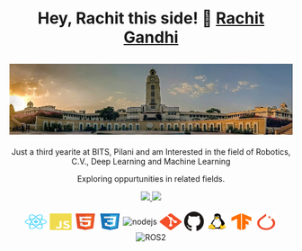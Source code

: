 <div>
  
  <h1 align="center">
    Hey, Rachit this side! 👋
    <a href="https://www.linkedin.com/in/rachit-gandhi-4a79001a9/">Rachit Gandhi</a>
  </h1>
  
  <h2><img src="bits_panorama.jpg" width="2500px"></h2>
  
  <p align="center">
   Just a third yearite at BITS, Pilani and am Interested in the field of Robotics, C.V., Deep Learning and Machine Learning
  </p>
  
  <p align="center">
   Exploring oppurtunities in related fields.
  </p>
  
</div>

<div align="center">
  <a href="https://github.com/Rachit-Gandhi">
    <img height="150em" src="https://github-readme-stats.vercel.app/api?username=Rachit-Gandhi&count_private=true&include_all_commits=true&show_icons=true&theme=dracula&hide_border=false&show_owner=true"/>
    <img height="150em" src="https://github-readme-stats.vercel.app/api/top-langs/?username=Rachit-Gandhi&theme=dracula&hide_border=false&&layout=compact"/>
  </a>
</div>

<div align="center" valign="top"><br>
  <img align="center" alt="React" height="30" width="40" src="https://raw.githubusercontent.com/devicons/devicon/master/icons/react/react-original.svg">
  <img align="center" alt="Js" height="30" width="40" src="https://raw.githubusercontent.com/devicons/devicon/master/icons/javascript/javascript-plain.svg">
  <img align="center" alt="HTML" height="30" width="40" src="https://raw.githubusercontent.com/devicons/devicon/master/icons/html5/html5-original.svg">
  <img align="center" alt="CSS" height="30" width="40" src="https://raw.githubusercontent.com/devicons/devicon/master/icons/css3/css3-original.svg">
  <img align="center" alt="nodejs" height="30" width="40" src="https://cdn.worldvectorlogo.com/logos/nodejs-icon.svg">
  <img align="center" alt="git" height="30" width="40" src="https://raw.githubusercontent.com/devicons/devicon/master/icons/git/git-original.svg">
  <img align="center" alt="github" height="35" width="35" src="/assets/GitHub.png">
  <img align="center" alt="linux" height="30" width="40" src="https://raw.githubusercontent.com/devicons/devicon/master/icons/linux/linux-original.svg">
  <img align="center" alt="Tensorflow" height="30" width="40" src="https://raw.githubusercontent.com/devicons/devicon/master/icons/tensorflow/tensorflow-original.svg">
  <img align="center" alt="Pytorch" height="30" width="40" src="https://raw.githubusercontent.com/devicons/devicon/master/icons/pytorch/pytorch-original.svg">
  <img align="center" alt="ROS2" height="30" width="40" src="https://avatars.githubusercontent.com/u/3979232?s=200&v=4">

</div><br>

